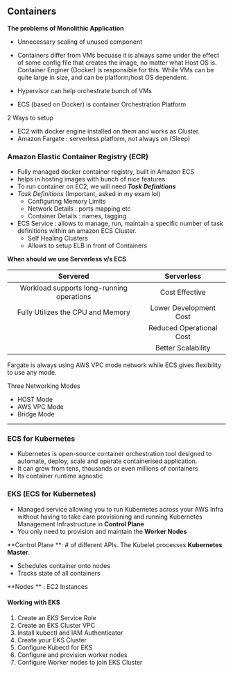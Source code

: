 ## Containers

**The problems of Monolithic Application**

- Unnecessary scaling of unused component

- Containers differ from VMs becuase it is always same under the effect of some config file that creates the image, no matter what Host OS is. Container Enginer (Docker) is responsible for this. While VMs can be quite large in size, and can be platform/host OS dependent.
- Hypervisor can help orchestrate bunch of VMs
- ECS (based on Docker) is container Orchestration Platform

2 Ways to setup

- EC2 with docker engine installed on them and works as Cluster.
- Amazon Fargate : serverless platform, not always on (Sleep)

### Amazon Elastic Container Registry (ECR)

- Fully managed docker container registry, built in Amazon ECS
- helps in hosting images with bunch of nice features
- To run container on EC2, we will need ***Task Definitions***
- *Task Definitions* (Important, asked in my exam lol)
  - Configuring Memory Limits
  - Network Details : ports mapping etc
  - Container Details : names, tagging
- ECS Service : allows to manage, run, maintain a specific number of task definitions within an amazon ECS Cluster.
  - Self Healing Clusters
  - Allows to setup ELB in front of Containers

**When should we use Serverless v/s ECS**

|                 Servered                  |        Serverless        |
| :---------------------------------------: | :----------------------: |
| Workload supports long-running operations |      Cost Effective      |
|     Fully Utilizes the CPU and Memory     |  Lower Development Cost  |
|                                           | Reduced Operational Cost |
|                                           |    Better Scalability    |

Fargate is always using AWS VPC mode network while ECS gives flexibility to use any mode.

Three Networking Modes

- HOST Mode
- AWS VPC Mode
- Bridge Mode

<hr>

### ECS for Kubernetes

- Kubernetes is open-source container orchestration tool designed to automate, deploy, scale and operate containerised application.
- It can grow from tens, thousands or even millions of containers
- Its container runtime agnostic

### EKS (ECS for Kubernetes)

- Managed service allowing you to run Kubernetes across your AWS Infra without having to take care provisioning and running Kubernetes Management Infrastructure in **Control Plane**
- You only need to provision and maintain the **Worker Nodes**

**Control Plane **: # of different APIs. The Kubelet processes **Kubernetes Master**.

- Schedules container onto nodes
- Tracks state of all containers

**Nodes ** : EC2 Instances

#### Working with EKS

1. Create an EKS Service Role
2. Create an EKS Cluster VPC
3. Install kubectl and IAM Authenticator
4. Create your EKS Cluster
5. Configure Kubectl for EKS
6. Configure and provision worker nodes
7. Configure Worker nodes to join EKS Cluster